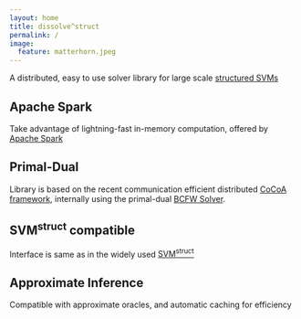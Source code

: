 ```yaml
---
layout: home
title: dissolve^struct
permalink: /
image:
  feature: matterhorn.jpeg
---
```


<div class="tiles">
<p class="post-excerpt">A distributed, easy to use solver library for large scale <a href="https://en.wikipedia.org/wiki/Structured_support_vector_machine">structured SVMs</a></p>
</div>

<div class="tiles">

<div class="tile">
  <h2 class="post-title">Apache Spark</h2>
  <p class="post-excerpt">Take advantage of lightning-fast in-memory computation, offered by <a href="https://spark.apache.org/">Apache Spark</a></p>
</div><!-- /.tile -->

<div class="tile">
  <h2 class="post-title">Primal-Dual</h2>
  <p class="post-excerpt">Library is based on the recent communication efficient distributed <a href="http://papers.nips.cc/paper/5599-communication-efficient-distributed-dual-coordinate-ascent">CoCoA framework</a>, internally using
  the primal-dual <a href="http://jmlr.org/proceedings/papers/v28/lacoste-julien13">BCFW Solver</a>.</p>
</div><!-- /.tile -->

<div class="tile">
  <h2 class="post-title">SVM<sup>struct</sup> compatible</h2>
  <p class="post-excerpt">Interface is same as in the widely used <a href="http://www.cs.cornell.edu/people/tj/svm_light/svm_struct.html">SVM<sup>struct</sup></a></p>
</div><!-- /.tile -->

<div class="tile">
  <h2 class="post-title">Approximate Inference</h2>
  <p class="post-excerpt">Compatible with approximate oracles, and automatic caching for efficiency</p>
</div><!-- /.tile -->

</div><!-- /.tiles -->
